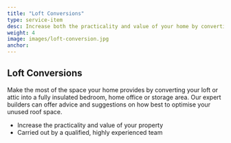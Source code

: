 ```yaml
---
title: "Loft Conversions"
type: service-item
desc: Increase both the practicality and value of your home by converting your loft space into an additional room or living area.
weight: 4
image: images/loft-conversion.jpg
anchor:
---
```

## Loft Conversions

Make the most of the space your home provides by converting your loft or attic into a fully insulated bedroom, home office or storage area. Our expert builders can offer advice and suggestions on how best to optimise your unused roof space.

* Increase the practicality and value of your property
* Carried out by a qualified, highly experienced team